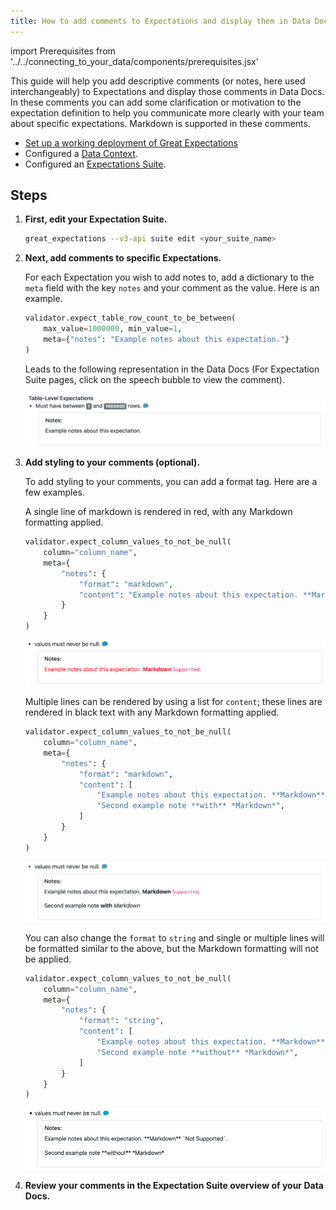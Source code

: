 ```yaml
---
title: How to add comments to Expectations and display them in Data Docs
---
```

import Prerequisites from '../../connecting_to_your_data/components/prerequisites.jsx'

This guide will help you add descriptive comments (or notes, here used interchangeably) to Expectations and display those comments in Data Docs. In these comments you can add some clarification or motivation to the expectation definition to help you communicate more clearly with your team about specific expectations. Markdown is supported in these comments.

<Prerequisites>

- [Set up a working deployment of Great Expectations](../../../tutorials/getting_started/intro.md)
- Configured a [Data Context](../../../tutorials/getting_started/initialize_a_data_context.md).
- Configured an [Expectations Suite](../../../tutorials/getting_started/create_your_first_expectations.md).

</Prerequisites>

Steps
-----

1. **First, edit your Expectation Suite.**

    ```bash
    great_expectations --v3-api suite edit <your_suite_name>
    ```

2. **Next, add comments to specific Expectations.**

    For each Expectation you wish to add notes to, add a dictionary to the ``meta`` field with the key ``notes`` and your comment as the value. Here is an example.

    ```python
    validator.expect_table_row_count_to_be_between(
        max_value=1000000, min_value=1,
        meta={"notes": "Example notes about this expectation."}
    )
    ```

    Leads to the following representation in the Data Docs (For Expectation Suite pages, click on the speech bubble to view the comment).

    ![Expectation with simple comment, no formatting](../../../images/table_level_no_format.png)

3. **Add styling to your comments (optional).**

    To add styling to your comments, you can add a format tag. Here are a few examples.

    A single line of markdown is rendered in red, with any Markdown formatting applied.

    ```python
    validator.expect_column_values_to_not_be_null(
        column="column_name",
        meta={
            "notes": {
                "format": "markdown",
                "content": "Example notes about this expectation. **Markdown** `Supported`."
            }
        }
    )
    ```

    ![Expectation with a single line of markdown comment is rendered in red with markdown formatting](../../../images/single_line_markdown_red.png)

    Multiple lines can be rendered by using a list for ``content``; these lines are rendered in black text with any Markdown formatting applied.

    ```python
    validator.expect_column_values_to_not_be_null(
        column="column_name",
        meta={
            "notes": {
                "format": "markdown",
                "content": [
                    "Example notes about this expectation. **Markdown** `Supported`.",
                    "Second example note **with** *Markdown*",
                ]
            }
        }
    )
    ```

    ![Multiple lines of markdown rendered with formatting](../../../images/multiple_line_markdown.png)

    You can also change the ``format`` to ``string`` and single or multiple lines will be formatted similar to the above, but the Markdown formatting will not be applied.

    ```python
    validator.expect_column_values_to_not_be_null(
        column="column_name",
        meta={
            "notes": {
                "format": "string",
                "content": [
                    "Example notes about this expectation. **Markdown** `Not Supported`.",
                    "Second example note **without** *Markdown*",
                ]
            }
        }
    )
    ```

    ![Multiple lines of string rendered without formatting](../../../images/multiple_line_string.png)



4. **Review your comments in the Expectation Suite overview of your Data Docs.**
